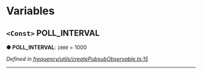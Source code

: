 

# Variables

<a id="poll_interval"></a>

## `<Const>` POLL_INTERVAL

**● POLL_INTERVAL**: *`1000`* = 1000

*Defined in [frequency/utils/createPubsubObservable.ts:15](https://github.com/paritytech/js-libs/blob/e93246f/packages/light.js/src/frequency/utils/createPubsubObservable.ts#L15)*

___

